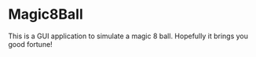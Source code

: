 # Magic8Ball
This is a GUI application to simulate a magic 8 ball. Hopefully it brings you good fortune!
